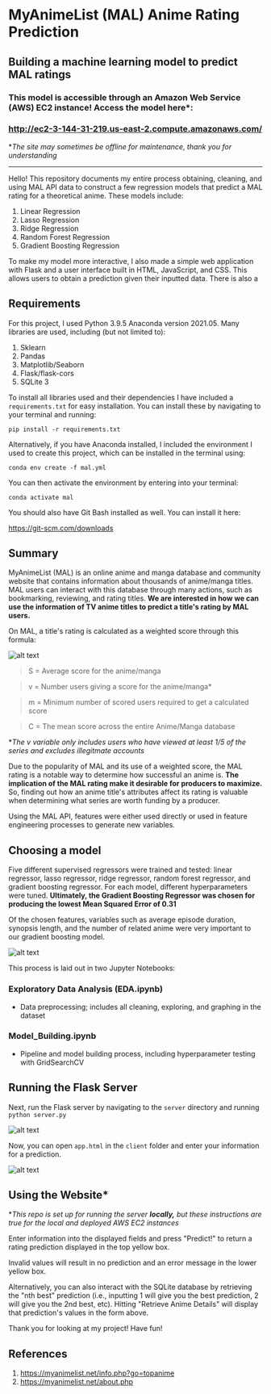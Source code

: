 # MyAnimeList (MAL) Anime Rating Prediction
## **Building a machine learning model to predict MAL ratings**

### This model is accessible through an Amazon Web Service (AWS) EC2 instance! Access the model here*: 

### http://ec2-3-144-31-219.us-east-2.compute.amazonaws.com/

**The site may sometimes be offline for maintenance, thank you for understanding*

-----------------------------------------------------------------------------

Hello! This repository documents my entire process obtaining, cleaning, and using MAL API data to construct a few regression models that predict a MAL rating for a theoretical anime. These models include:

1. Linear Regression
2. Lasso Regression
3. Ridge Regression
4. Random Forest Regression
5. Gradient Boosting Regression

To make my model more interactive, I also made a simple web application with Flask and a user interface built in HTML, JavaScript, and CSS. This allows users to obtain a prediction given their inputted data. There is also a 

## **Requirements**
For this project, I used Python 3.9.5 Anaconda version 2021.05. Many libraries are used, including (but not limited to):
1. Sklearn
2. Pandas
3. Matplotlib/Seaborn
4. Flask/flask-cors
5. SQLite 3

To install all libraries used and their dependencies I have included a ```requirements.txt``` for easy installation. You can install these by navigating to your terminal and running:

```pip install -r requirements.txt```

Alternatively, if you have Anaconda installed, I included the environment I used to create this project, which can be installed in the terminal using:

```conda env create -f mal.yml```

You can then activate the environment by entering into your terminal:

```conda activate mal```

You should also have Git Bash installed as well. You can install it here:

https://git-scm.com/downloads

## **Summary**

MyAnimeList (MAL) is an online anime and manga database and community website that contains information about thousands of anime/manga titles. MAL users can interact with this database through many actions, such as bookmarking, reviewing, and rating titles. **We are interested in how we can use the information of TV anime titles to predict a title's rating by MAL users.** 

On MAL, a title's rating is calculated as a weighted score through this formula:

![alt text](/readme_pictures/equation.png "MAL Weighted Score Formula")

> S = Average score for the anime/manga

> v = Number users giving a score for the anime/manga*

> m = Minimum number of scored users required to get a calculated score

> C = The mean score across the entire Anime/Manga database 

**The v variable only includes users who have viewed at least 1/5 of the series and excludes illegitmate accounts*

Due to the popularity of MAL and its use of a weighted score, the MAL rating is a notable way to determine how successful an anime is. **The implication of the MAL rating make it desirable for producers to maximize.** So, finding out how an anime title's attributes affect its rating is valuable when determining what series are worth funding by a producer.

Using the MAL API, features were either used directly or used in feature engineering processes to generate new variables. 

## **Choosing a model**
Five different supervised regressors were trained and tested: linear regressor, lasso regressor, ridge regressor, random forest regressor, and gradient boosting regressor. For each model, different hyperparameters were tuned. **Ultimately, the Gradient Boosting Regressor was chosen for producing the lowest Mean Squared Error of 0.31**

Of the chosen features, variables such as average episode duration, synopsis length, and the number of related anime were very important to our gradient boosting model.

![alt text](/readme_pictures/gboost_importance.png "GBoost Model Importances")

This process is laid out in two Jupyter Notebooks:

### Exploratory Data Analysis (EDA.ipynb)
- Data preprocessing; includes all cleaning, exploring, and graphing in the dataset

### Model_Building.ipynb
- Pipeline and model building process, including hyperparameter testing with GridSearchCV

## **Running the Flask Server**

Next, run the Flask server by navigating to the ```server``` directory and running ```python server.py```

![alt text](/readme_pictures/flask.png "Starting the Flask server in Git Bash")

Now, you can open ```app.html``` in the ```client``` folder and enter your information for a prediction.

![alt text](/readme_pictures/website.png "Preview of the website, server/app.html")

## Using the Website*

**This repo is set up for running the server **locally,** but these instructions are true for the local and deployed AWS EC2 instances*

Enter information into the displayed fields and press "Predict!" to return a rating prediction displayed in the top yellow box.

Invalid values will result in no prediction and an error message in the lower yellow box.

Alternatively, you can also interact with the SQLite database by retrieving the "nth best" prediction (i.e., inputting 1 will give you the best prediction, 2 will give you the 2nd best, etc). Hitting "Retrieve Anime Details" will display that prediction's values in the form above.

Thank you for looking at my project! Have fun!

## References

1. https://myanimelist.net/info.php?go=topanime
2. https://myanimelist.net/about.php